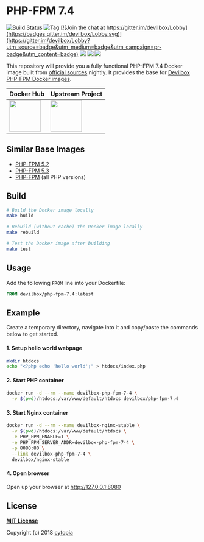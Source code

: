 # PHP-FPM 7.4

[![Build Status](https://travis-ci.org/devilbox/docker-php-fpm-7.4.svg?branch=master)](https://travis-ci.org/devilbox/docker-php-fpm-7.4)
![Tag](https://img.shields.io/github/tag/devilbox/docker-php-fpm-7.4.svg)
[![Join the chat at https://gitter.im/devilbox/Lobby](https://badges.gitter.im/devilbox/Lobby.svg)](https://gitter.im/devilbox/Lobby?utm_source=badge&utm_medium=badge&utm_campaign=pr-badge&utm_content=badge)
[![](https://images.microbadger.com/badges/version/devilbox/php-fpm-7.4.svg)](https://microbadger.com/images/devilbox/php-fpm-7.4 "php-fpm-7.4")
[![](https://images.microbadger.com/badges/image/devilbox/php-fpm-7.4.svg)](https://microbadger.com/images/devilbox/php-fpm-7.4 "php-fpm-7.4")
[![](https://images.microbadger.com/badges/license/devilbox/php-fpm-7.4.svg)](https://microbadger.com/images/devilbox/php-fpm-7.4 "php-fpm-7.4")

This repository will provide you a fully functional PHP-FPM 7.4 Docker image built from [official sources](https://github.com/php/php-src) nightly. It provides the base for [Devilbox PHP-FPM Docker images](https://github.com/devilbox/docker-php-fpm).


| Docker Hub | Upstream Project |
|------------|------------------|
| <a href="https://hub.docker.com/r/devilbox/php-fpm-7.4"><img height="82px" src="http://dockeri.co/image/devilbox/php-fpm-7.4" /></a> | <a href="https://github.com/cytopia/devilbox" ><img height="82px" src="https://raw.githubusercontent.com/devilbox/artwork/master/submissions_banner/cytopia/01/png/banner_256_trans.png" /></a> |


## Similar Base Images

* [PHP-FPM 5.2](https://github.com/devilbox/docker-php-fpm-5.2)
* [PHP-FPM 5.3](https://github.com/devilbox/docker-php-fpm-5.3)
* [PHP-FPM](https://github.com/devilbox/docker-php-fpm) (all PHP versions)


## Build

```bash
# Build the Docker image locally
make build

# Rebuild (without cache) the Docker image locally
make rebuild

# Test the Docker image after building
make test
```


## Usage

Add the following `FROM` line into your Dockerfile:

```dockerfile
FROM devilbox/php-fpm-7.4:latest
```


## Example

Create a temporary directory, navigate into it and copy/paste the commands below to get started.

#### 1. Setup hello world webpage
```bash
mkdir htdocs
echo "<?php echo 'hello world';" > htdocs/index.php
```

#### 2. Start PHP container
```bash
docker run -d --rm --name devilbox-php-fpm-7-4 \
  -v $(pwd)/htdocs:/var/www/default/htdocs devilbox/php-fpm-7.4
```

#### 3. Start Nginx container
```bash
docker run -d --rm --name devilbox-nginx-stable \
  -v $(pwd)/htdocs:/var/www/default/htdocs \
  -e PHP_FPM_ENABLE=1 \
  -e PHP_FPM_SERVER_ADDR=devilbox-php-fpm-7-4 \
  -p 8080:80 \
  --link devilbox-php-fpm-7-4 \
  devilbox/nginx-stable
```

#### 4. Open browser

Open up your browser at http://127.0.0.1:8080


## License

**[MIT License](LICENSE)**

Copyright (c) 2018 [cytopia](https://github.com/cytopia)
